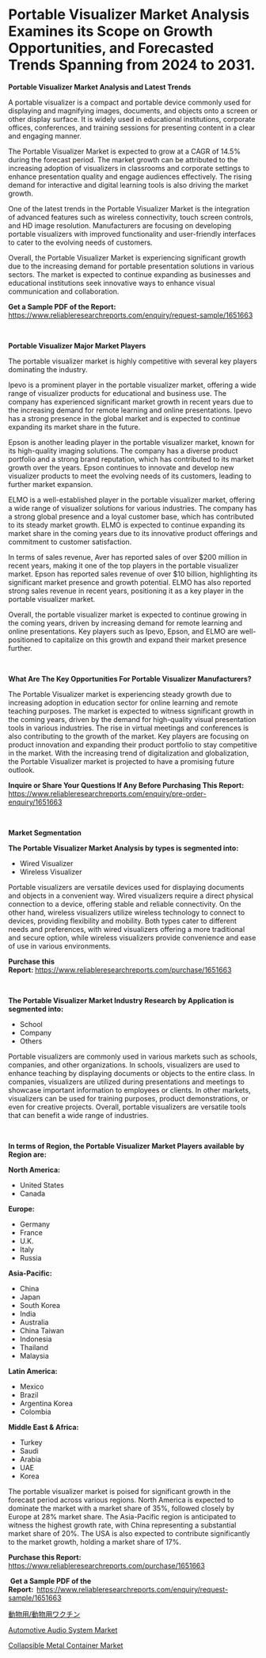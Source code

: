 <p><h1>Portable Visualizer Market Analysis Examines its Scope on Growth Opportunities, and Forecasted Trends Spanning from 2024 to 2031.</h1></p><p><strong>Portable Visualizer Market Analysis and Latest Trends</strong></p>
<p><p>A portable visualizer is a compact and portable device commonly used for displaying and magnifying images, documents, and objects onto a screen or other display surface. It is widely used in educational institutions, corporate offices, conferences, and training sessions for presenting content in a clear and engaging manner.</p><p>The Portable Visualizer Market is expected to grow at a CAGR of 14.5% during the forecast period. The market growth can be attributed to the increasing adoption of visualizers in classrooms and corporate settings to enhance presentation quality and engage audiences effectively. The rising demand for interactive and digital learning tools is also driving the market growth.</p><p>One of the latest trends in the Portable Visualizer Market is the integration of advanced features such as wireless connectivity, touch screen controls, and HD image resolution. Manufacturers are focusing on developing portable visualizers with improved functionality and user-friendly interfaces to cater to the evolving needs of customers.</p><p>Overall, the Portable Visualizer Market is experiencing significant growth due to the increasing demand for portable presentation solutions in various sectors. The market is expected to continue expanding as businesses and educational institutions seek innovative ways to enhance visual communication and collaboration.</p></p>
<p><strong>Get a Sample PDF of the Report:&nbsp;</strong> <a href="https://www.reliableresearchreports.com/enquiry/request-sample/1651663">https://www.reliableresearchreports.com/enquiry/request-sample/1651663</a></p>
<p>&nbsp;</p>
<p><strong>Portable Visualizer Major Market Players</strong></p>
<p><p>The portable visualizer market is highly competitive with several key players dominating the industry. </p><p>Ipevo is a prominent player in the portable visualizer market, offering a wide range of visualizer products for educational and business use. The company has experienced significant market growth in recent years due to the increasing demand for remote learning and online presentations. Ipevo has a strong presence in the global market and is expected to continue expanding its market share in the future.</p><p>Epson is another leading player in the portable visualizer market, known for its high-quality imaging solutions. The company has a diverse product portfolio and a strong brand reputation, which has contributed to its market growth over the years. Epson continues to innovate and develop new visualizer products to meet the evolving needs of its customers, leading to further market expansion.</p><p>ELMO is a well-established player in the portable visualizer market, offering a wide range of visualizer solutions for various industries. The company has a strong global presence and a loyal customer base, which has contributed to its steady market growth. ELMO is expected to continue expanding its market share in the coming years due to its innovative product offerings and commitment to customer satisfaction.</p><p>In terms of sales revenue, Aver has reported sales of over $200 million in recent years, making it one of the top players in the portable visualizer market. Epson has reported sales revenue of over $10 billion, highlighting its significant market presence and growth potential. ELMO has also reported strong sales revenue in recent years, positioning it as a key player in the portable visualizer market.</p><p>Overall, the portable visualizer market is expected to continue growing in the coming years, driven by increasing demand for remote learning and online presentations. Key players such as Ipevo, Epson, and ELMO are well-positioned to capitalize on this growth and expand their market presence further.</p></p>
<p>&nbsp;</p>
<p><strong>What Are The Key Opportunities For Portable Visualizer Manufacturers?</strong></p>
<p><p>The Portable Visualizer market is experiencing steady growth due to increasing adoption in education sector for online learning and remote teaching purposes. The market is expected to witness significant growth in the coming years, driven by the demand for high-quality visual presentation tools in various industries. The rise in virtual meetings and conferences is also contributing to the growth of the market. Key players are focusing on product innovation and expanding their product portfolio to stay competitive in the market. With the increasing trend of digitalization and globalization, the Portable Visualizer market is projected to have a promising future outlook.</p></p>
<p><strong>Inquire or Share Your Questions If Any Before Purchasing This Report:</strong> <a href="https://www.reliableresearchreports.com/enquiry/pre-order-enquiry/1651663">https://www.reliableresearchreports.com/enquiry/pre-order-enquiry/1651663</a></p>
<p>&nbsp;</p>
<p><strong>Market Segmentation</strong></p>
<p><strong>The Portable Visualizer Market Analysis by types is segmented into:</strong></p>
<p><ul><li>Wired Visualizer</li><li>Wireless Visualizer</li></ul></p>
<p><p>Portable visualizers are versatile devices used for displaying documents and objects in a convenient way. Wired visualizers require a direct physical connection to a device, offering stable and reliable connectivity. On the other hand, wireless visualizers utilize wireless technology to connect to devices, providing flexibility and mobility. Both types cater to different needs and preferences, with wired visualizers offering a more traditional and secure option, while wireless visualizers provide convenience and ease of use in various environments.</p></p>
<p><strong>Purchase this Report:&nbsp;</strong><a href="https://www.reliableresearchreports.com/purchase/1651663">https://www.reliableresearchreports.com/purchase/1651663</a></p>
<p>&nbsp;</p>
<p><strong>The Portable Visualizer Market Industry Research by Application is segmented into:</strong></p>
<p><ul><li>School</li><li>Company</li><li>Others</li></ul></p>
<p><p>Portable visualizers are commonly used in various markets such as schools, companies, and other organizations. In schools, visualizers are used to enhance teaching by displaying documents or objects to the entire class. In companies, visualizers are utilized during presentations and meetings to showcase important information to employees or clients. In other markets, visualizers can be used for training purposes, product demonstrations, or even for creative projects. Overall, portable visualizers are versatile tools that can benefit a wide range of industries.</p></p>
<p>&nbsp;</p>
<p><strong>In terms of Region, the Portable Visualizer Market Players available by Region are:</strong></p>
<p>
    <p> <strong> North America: </strong>
        <ul>
            <li>United States</li>
            <li>Canada</li>
        </ul>
        </p> 
    <p> <strong> Europe: </strong>
        <ul>
            <li>Germany</li>
            <li>France</li>
            <li>U.K.</li>
            <li>Italy</li>
            <li>Russia</li>
        </ul>
        </p> 
    <p> <strong> Asia-Pacific: </strong>
        <ul>
            <li>China</li>
            <li>Japan</li>
            <li>South Korea</li>
            <li>India</li>
            <li>Australia</li>
            <li>China Taiwan</li>
            <li>Indonesia</li>
            <li>Thailand</li>
            <li>Malaysia</li>
        </ul>
        </p> 
    <p> <strong> Latin America: </strong>
        <ul>
            <li>Mexico</li>
            <li>Brazil</li>
            <li>Argentina Korea</li>
            <li>Colombia</li>
        </ul>
        </p> 
    <p> <strong> Middle East & Africa: </strong>
        <ul>
            <li>Turkey</li>
            <li>Saudi</li>
            <li>Arabia</li>
            <li>UAE</li>
            <li>Korea</li>
        </ul>
    </p>
    </p>
<p><p>The portable visualizer market is poised for significant growth in the forecast period across various regions. North America is expected to dominate the market with a market share of 35%, followed closely by Europe at 28% market share. The Asia-Pacific region is anticipated to witness the highest growth rate, with China representing a substantial market share of 20%. The USA is also expected to contribute significantly to the market growth, holding a market share of 17%.</p></p>
<p><strong>Purchase this Report: </strong><a href="https://www.reliableresearchreports.com/purchase/1651663">https://www.reliableresearchreports.com/purchase/1651663</a></p>
<p>&nbsp;<strong>Get a Sample PDF of the Report:&nbsp;&nbsp;</strong><a href="https://www.reliableresearchreports.com/enquiry/request-sample/1651663">https://www.reliableresearchreports.com/enquiry/request-sample/1651663</a></p>
<p><strong></strong></p>
<p><p><a href="https://medium.com/@evekerluke2023/%E7%8D%A3%E5%8C%BB%E5%AD%A6-%E5%8B%95%E7%89%A9%E7%94%A8%E3%83%AF%E3%82%AF%E3%83%81%E3%83%B3%E5%B8%82%E5%A0%B4%E3%81%AF-%E5%B8%82%E5%A0%B4%E3%82%B7%E3%82%A7%E3%82%A2-%E5%B8%82%E5%A0%B4%E3%83%88%E3%83%AC%E3%83%B3%E3%83%89-%E5%B8%82%E5%A0%B4%E6%88%90%E9%95%B7%E3%81%AB%E9%96%A2%E3%81%99%E3%82%8B%E6%83%85%E5%A0%B1%E3%82%92%E6%8F%90%E4%BE%9B%E3%81%97%E3%81%BE%E3%81%99-743b55804e49">動物用/動物用ワクチン</a></p><p><a href="https://angry-finch-aaf.notion.site/Automotive-Audio-System-Market-Size-Furnishes-Valuable-Information-Encompassing-Market-Share-Market-b1fa92cfbf374831941df31919a594c8">Automotive Audio System Market</a></p><p><a href="https://github.com/ruddyyedelwadw/Market-Research-Report-List-1/blob/main/collapsible-metal-container-market.md">Collapsible Metal Container Market</a></p></p>